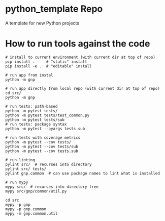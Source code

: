 # python_template Repo
A template for new Python projects

# How to run tools against the code

    # install to current environment (with current dir at top of repo) 
    pip install .     # "static" install
    pip install -e .  # "editable" install

    # run app from instal
    python -m gnp
    
    # run app directly from local repo (with current dir at top of repo)
    cd src/
    python -m gnp
    
    # run tests: path-based 
    python -m pytest tests/
    python -m pytest tests/test_common.py
    python -m pytest tests/sub
    # run tests: package syntax
    python -m pytest --pyargs tests.sub

    # run tests with coverage metrics
    python -m pytest --cov tests/
    python -m pytest --cov tests/sub
    python -m pytest --cov tests.sub

    # run linting
    pylint src/  # recurses into directory
    pylint src/ tests/
    pylint gnp.common  # can use package names to lint what is installed
    
    # run mypy
    mypy src/  # recurses into directory tree
    mypy src/gnp/common/util.py

    cd src
    mypy -p gnp
    mypy -p gnp.common
    mypy -m gnp.common.util
